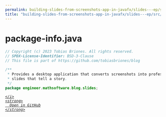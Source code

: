 ```yaml
---
permalink: building-slides-from-screenshots-app-in-javafx/slides---ep/src/main/java/engineer/mathsoftware/blog/slides/package-info.java.html
title: "building-slides-from-screenshots-app-in-javafx/slides---ep/src/main/java/engineer/mathsoftware/blog/slides/package-info.java"
---
```


# package-info.java
```java
// Copyright (c) 2023 Tobias Briones. All rights reserved.
// SPDX-License-Identifier: BSD-3-Clause
// This file is part of https://github.com/tobiasbriones/blog

/**
 * Provides a desktop application that converts screenshots into professional
 * slides that tell a story.
 */
package engineer.mathsoftware.blog.slides;

```
<div class="social open-gh-btn my-4">
  <a class="btn btn-github" href="https://github.com/tobiasbriones/test-blog-deploy/tree/main/swe/dev/java/javafx/drawing/productivity/building-slides-from-screenshots-app-in-javafx/slides---ep/src/main/java/engineer/mathsoftware/blog/slides/package-info.java" target="_blank">
    <i class="fab fa-github">
      
    </i>
    <strong>
      Open in GitHub
    </strong>
  </a>
</div>